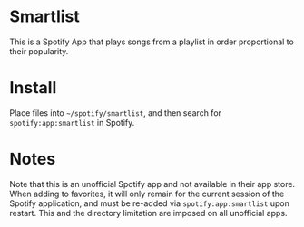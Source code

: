 # Smartlist

This is a Spotify App that plays songs from a playlist in order proportional to
their popularity.

# Install

Place files into `~/spotify/smartlist`, and then search for
`spotify:app:smartlist` in Spotify.

# Notes

Note that this is an unofficial Spotify app and not available in their app
store. When adding to favorites, it will only remain for the current session of
the Spotify application, and must be re-added via `spotify:app:smartlist` upon
restart. This and the directory limitation are imposed on all unofficial apps.

